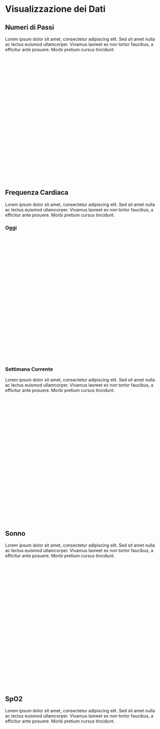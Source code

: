 # Visualizzazione dei Dati



## Numeri di Passi

Lorem ipsum dolor sit amet, consectetur adipiscing elit. Sed sit amet nulla ac lectus euismod ullamcorper. Vivamus laoreet ex non tortor faucibus, a efficitur ante posuere. Morbi pretium cursus tincidunt.

<div id="steps-chart" style="width: 600px; height: 400px;"></div>
<script src="https://cdn.jsdelivr.net/npm/echarts@5.3.0/dist/echarts.min.js"></script>
<script>
    var stepsChart = echarts.init(document.getElementById('steps-chart'));
    var stepsOption = {
        title: { text: "Andamento Passi Nell'Ultima Settimana" },
        tooltip: { trigger: 'axis' },
        xAxis: {
            type: 'category',
            data: ["lunedì", "martedì", "mercoledì", "giovedì", "venerdì", "sabato", "domenica"]
        },
        yAxis: { type: 'value' },
        series: [
            {
                name: 'Passi',
                type: 'bar',
                data: [5000, 8000, 6000, 10000, 12000, 15000, 14000],
                color: '#5470C6'
            }
        ]
    };
    stepsChart.setOption(stepsOption);
</script>

## Frequenza Cardiaca

Lorem ipsum dolor sit amet, consectetur adipiscing elit. Sed sit amet nulla ac lectus euismod ullamcorper. Vivamus laoreet ex non tortor faucibus, a efficitur ante posuere. Morbi pretium cursus tincidunt.

### Oggi

<div id="chartFrequenzaCardiaca" style="width: 600px; height: 400px;"></div>

<script src="https://cdn.jsdelivr.net/npm/echarts@5.3.0/dist/echarts.min.js"></script>
<script>
    var myChart = echarts.init(document.getElementById('chartFrequenzaCardiaca'));
    var option = {
        title: { text: 'Battiti Cardiaci' },
        tooltip: { trigger: 'axis' },
        legend: { data: ['A Riposo', 'Durante Attività Fisica'] },
        xAxis: {
            type: 'category',
            data: ['08:00', '10:00', '12:00', '14:00', '16:00', '18:00']
        },
        yAxis: { type: 'value' },
        series: [
            {
                name: 'A Riposo',
                type: 'line',
                data: [60, 65, 72, 77, null, null],
                color: '#5470C6'
            },
            {
                name: 'Durante Attività Fisica',
                type: 'line',
                data: [null, null, null, 120, 130, 140],
                color: '#91CC75'
            }
        ]
    };
    myChart.setOption(option);
</script>

### Settimana Corrente

Lorem ipsum dolor sit amet, consectetur adipiscing elit. Sed sit amet nulla ac lectus euismod ullamcorper. Vivamus laoreet ex non tortor faucibus, a efficitur ante posuere. Morbi pretium cursus tincidunt.

<div id="weekly-chart" style="width: 600px; height: 400px;"></div>
<script>
    var weeklyChart = echarts.init(document.getElementById('weekly-chart'));
    var weeklyOption = {
        title: { text: 'Media dei battiti settimanali' },
        tooltip: { trigger: 'axis' },
        xAxis: {
            type: 'category',
            data: ['lunedì', 'martedì', 'mercoledì', 'giovedì', 'venerdì', 'sabato', 'domenica']
        },
        yAxis: { type: 'value', name: 'Battiti' },
        series: [
            {
                name: 'Battiti',
                type: 'bar',
                data: [60, 65, 72, 68, 80, 85, 90],
                color: '#5470C6'
            }
        ]
    };
    weeklyChart.setOption(weeklyOption);
</script>

## Sonno

Lorem ipsum dolor sit amet, consectetur adipiscing elit. Sed sit amet nulla ac lectus euismod ullamcorper. Vivamus laoreet ex non tortor faucibus, a efficitur ante posuere. Morbi pretium cursus tincidunt.

<div id="gantt-chart" style="width: 600px; height: 400px;"></div>
<script src="https://cdn.jsdelivr.net/npm/echarts@5.3.0/dist/echarts.min.js"></script>
<script>
    var chart = echarts.init(document.getElementById('gantt-chart'));
    var startTimes = [0, 120, 300, 360, 420]; // Inizio fase (in minuti dall'ora 00:00)
    var durations = [120, 180, 60, 60, 60];  // Durata di ogni fase (in minuti)
    var phases = ["Leggero", "Pesante", "REM", "Pesante", "Leggero"];
    var colors = ['#5470C6', '#91CC75', '#EE6666', '#91CC75', '#5470C6']; // Colori per ogni fase
    var option = {
        title: { text: 'Fasi del Sonno durante la Notte' },
        tooltip: {
            trigger: 'axis',
            axisPointer: { type: 'shadow' },
            formatter: function (params) {
                var index = params[1].dataIndex;
                var start = startTimes[index];
                var duration = durations[index];
                var startHour = Math.floor(start / 60);
                var endTime = start + duration;
                var endHour = Math.floor(endTime / 60);
                return phases[index] + '<br/>' +
                    'Da ' + String(startHour).padStart(2, '0') + ':00' +
                    ' a ' + String(endHour).padStart(2, '0') + ':00';
            }
        },
        grid: { left: '3%', right: '4%', bottom: '3%', containLabel: true },
        xAxis: {
            type: 'value',
            min: 0,
            max: 480, // 8 ore (480 minuti)
            interval: 60, // Mostra solo le ore intere
            axisLabel: {
                formatter: function (value) {
                    return String(Math.round(value / 60)).padStart(2, '0') + ':00';
                }
            }
        },
        yAxis: {
            type: 'category',
            data: phases
        },
        series: [
            {
                name: 'Inizio',
                type: 'bar',
                stack: 'total',
                itemStyle: { color: 'transparent' },
                emphasis: { itemStyle: { color: 'transparent' } },
                data: startTimes
            },
            {
                name: 'Fase',
                type: 'bar',
                stack: 'total',
                label: {
                    show: true,
                    position: 'inside',
                    formatter: '{c} min'
                },
                data: durations,
                itemStyle: {
                    color: function (params) { return colors[params.dataIndex]; }
                }
            }
        ]
    };
    chart.setOption(option);
</script>


## SpO2

Lorem ipsum dolor sit amet, consectetur adipiscing elit. Sed sit amet nulla ac lectus euismod ullamcorper. Vivamus laoreet ex non tortor faucibus, a efficitur ante posuere. Morbi pretium cursus tincidunt.

<div id="chartO2" style="width: 600px; height: 400px;"></div>

<script src="https://cdn.jsdelivr.net/npm/echarts@5.3.0/dist/echarts.min.js"></script>
<script>
  var myChart = echarts.init(document.getElementById('chartO2'));
  var option = {
    title: {
      text: 'Livello di O2'
    },
    tooltip: {
      trigger: 'axis'
    },
    xAxis: {
      type: 'category',
      data: ['08:00', '10:00', '12:00', '14:00', '16:00', '18:00']
    },
    yAxis: {
      type: 'value',
      min: 90,
      max: 100,
      axisLabel: {
        formatter: '{value} %'
      }
    },
    series: [
      {
        name: 'Saturazione O2',
        type: 'line',
        data: [95, 96, 97, 95, 98, 97],
        color: '#5470C6',
        smooth: true
      }
    ]
  };
  myChart.setOption(option);
</script>
